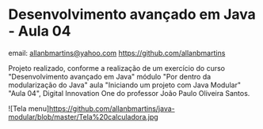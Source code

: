 # Desenvolvimento avançado em Java - Aula 04

email: allanbmartins@yahoo.com
https://github.com/allanbmartins

Projeto realizado, conforme a realização de um exercício do curso "Desenvolvimento avançado em Java" módulo "Por dentro da modularização do Java" aula "Iniciando um projeto com Java Modular" "Aula 04", Digital Innovation One do professor João Paulo Oliveira Santos.


![Tela menu]https://github.com/allanbmartins/java-modular/blob/master/Tela%20calculadora.jpg
